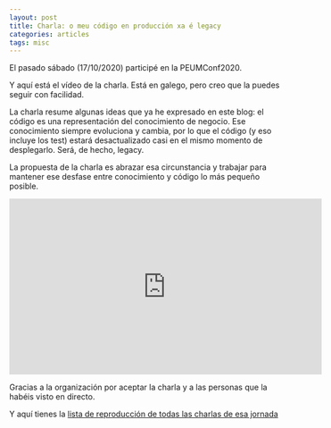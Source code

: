 ```yaml
---
layout: post
title: Charla: o meu código en producción xa é legacy
categories: articles
tags: misc
---
```


El pasado sábado (17/10/2020) participé en la PEUMConf2020.

Y aquí está el vídeo de la charla. Está en galego, pero creo que la puedes seguir con facilidad.

La charla resume algunas ideas que ya he expresado en este blog: el código es una representación del conocimiento de negocio. Ese conocimiento siempre evoluciona y cambia, por lo que el código (y eso incluye los test) estará desactualizado casi en el mismo momento de desplegarlo. Será, de hecho, legacy.

La propuesta de la charla es abrazar esa circunstancia y trabajar para mantener ese desfase entre conocimiento y código lo más pequeño posible.

<iframe width="560" height="315" src="https://www.youtube.com/embed/ortJQ8Z1ILk" frameborder="0" allow="accelerometer; autoplay; clipboard-write; encrypted-media; gyroscope; picture-in-picture" allowfullscreen></iframe>

Gracias a la organización por aceptar la charla y a las personas que la habéis visto en directo.

Y aquí tienes la [lista de reproducción de todas las charlas de esa jornada](https://www.youtube.com/playlist?list=PLQLA_LWJwvJN1RwlfwvLWFR-gSUb4U2EZ)
